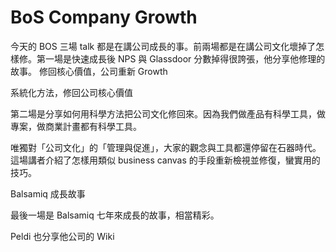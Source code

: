 # BoS Company Growth

今天的 BOS 三場 talk 都是在講公司成長的事。前兩場都是在講公司文化壞掉了怎樣修。第一場是快速成長後 NPS 與 Glassdoor 分數掉得很誇張，他分享他修理的故事。
修回核心價值，公司重新 Growth

系統化方法，修回公司核心價值

第二場是分享如何用科學方法把公司文化修回來。因為我們做產品有科學工具，做專案，做商業計畫都有科學工具。

唯獨對「公司文化」的「管理與促進」，大家的觀念與工具都還停留在石器時代。這場講者介紹了怎樣用類似 business canvas 的手段重新檢視並修復，蠻實用的技巧。


Balsamiq 成長故事

最後一場是 Balsamiq 七年來成長的故事，相當精彩。

Peldi 也分享他公司的 Wiki
